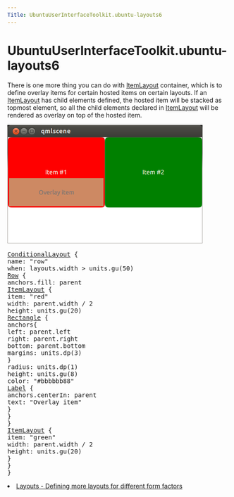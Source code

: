 ```yaml
---
Title: UbuntuUserInterfaceToolkit.ubuntu-layouts6
---
```


# UbuntuUserInterfaceToolkit.ubuntu-layouts6

<span class="subtitle"></span>
<!-- $$$ubuntu-layouts6.html-description -->
<p>There is one more thing you can do with <a href="Ubuntu.Layouts.ItemLayout.md">ItemLayout</a> container, which is to define overlay items for certain hosted items on certain layouts. If an <a href="Ubuntu.Layouts.ItemLayout.md">ItemLayout</a> has child elements defined, the hosted item will be stacked as topmost element, so all the child elements declared in <a href="Ubuntu.Layouts.ItemLayout.md">ItemLayout</a> will be rendered as overlay on top of the hosted item.</p>
<p class="centerAlign"><img src="../../../media/layout7.png" alt="" /></p><pre class="qml"><span class="type"><a href="Ubuntu.Layouts.ConditionalLayout.md">ConditionalLayout</a></span> {
<span class="name">name</span>: <span class="string">&quot;row&quot;</span>
<span class="name">when</span>: <span class="name">layouts</span>.<span class="name">width</span> <span class="operator">&gt;</span> <span class="name">units</span>.<span class="name">gu</span>(<span class="number">50</span>)
<span class="type"><a href="QtQuick.Row.md">Row</a></span> {
<span class="name">anchors</span>.fill: <span class="name">parent</span>
<span class="type"><a href="Ubuntu.Layouts.ItemLayout.md">ItemLayout</a></span> {
<span class="name">item</span>: <span class="string">&quot;red&quot;</span>
<span class="name">width</span>: <span class="name">parent</span>.<span class="name">width</span> <span class="operator">/</span> <span class="number">2</span>
<span class="name">height</span>: <span class="name">units</span>.<span class="name">gu</span>(<span class="number">20</span>)
<span class="type"><a href="QtQuick.Rectangle.md">Rectangle</a></span> {
<span class="type">anchors</span>{
<span class="name">left</span>: <span class="name">parent</span>.<span class="name">left</span>
<span class="name">right</span>: <span class="name">parent</span>.<span class="name">right</span>
<span class="name">bottom</span>: <span class="name">parent</span>.<span class="name">bottom</span>
<span class="name">margins</span>: <span class="name">units</span>.<span class="name">dp</span>(<span class="number">3</span>)
}
<span class="name">radius</span>: <span class="name">units</span>.<span class="name">dp</span>(<span class="number">1</span>)
<span class="name">height</span>: <span class="name">units</span>.<span class="name">gu</span>(<span class="number">8</span>)
<span class="name">color</span>: <span class="string">&quot;#bbbbbb88&quot;</span>
<span class="type"><a href="Ubuntu.Components.Label.md">Label</a></span> {
<span class="name">anchors</span>.centerIn: <span class="name">parent</span>
<span class="name">text</span>: <span class="string">&quot;Overlay item&quot;</span>
}
}
}
<span class="type"><a href="Ubuntu.Layouts.ItemLayout.md">ItemLayout</a></span> {
<span class="name">item</span>: <span class="string">&quot;green&quot;</span>
<span class="name">width</span>: <span class="name">parent</span>.<span class="name">width</span> <span class="operator">/</span> <span class="number">2</span>
<span class="name">height</span>: <span class="name">units</span>.<span class="name">gu</span>(<span class="number">20</span>)
}
}
}</pre>
<!-- @@@ubuntu-layouts6.html -->
<p class="naviNextPrevious footerNavi">
<li><a class="nextPage" href="UbuntuUserInterfaceToolkit.ubuntu-layouts7.md">Layouts - Defining more layouts for different form factors</a></li>
</p>
